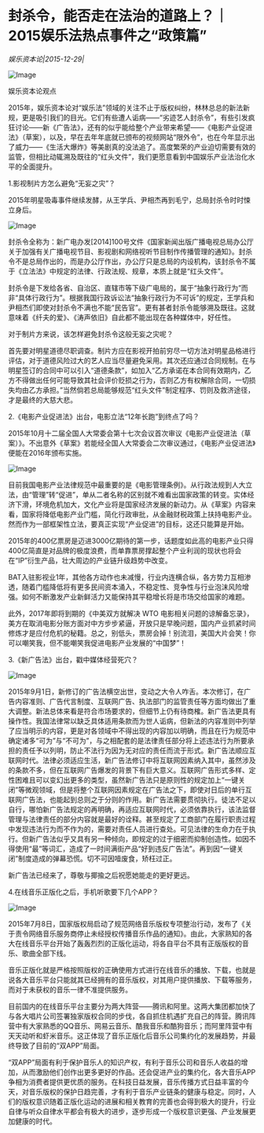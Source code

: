 # 封杀令，能否走在法治的道路上？｜2015娱乐法热点事件之“政策篇”

*娱乐资本论|2015-12-29|*

![Image](http://static.ylzbl.com/uploads/ueditor/php/upload/image/20171011/1507707484269852.png)

娱乐资本论观点

2015年，娱乐资本论对“娱乐法”领域的关注不止于版权纠纷，林林总总的新法新规，更是吸引我们的目光。它们有些遭人诟病——“劣迹艺人封杀令”，有些引发疯狂讨论——新《广告法》，还有的似乎能给整个产业带来希望——《电影产业促进法》（草案），以及，早在去年年底就已颁布的视频网站“限外令”，也在今年显示出了威力——《生活大爆炸》等美剧真的没法追了。高度繁荣的产业迫切需要有效的监管，但相比动辄溯及既往的“红头文件”，我们更愿意看到中国娱乐产业法治化水平的全面提升。

1.影视制片方怎么避免“无妄之灾”？

2015年明星吸毒事件继续发酵，从王学兵、尹相杰再到毛宁，总局封杀令时时悚立身后。

![Image](http://si1.go2yd.com/get-image/0HODtWTN5ea)

封杀令全称为：新广电办发[2014]100号文件《国家新闻出版广播电视总局办公厅关于加强有关广播电视节目、影视剧和网络视听节目制作传播管理的通知》。封杀令不是总局作出的，而是办公厅作出，办公厅只是总局的内设机构，该封杀令不属于《立法法》中规定的法律、行政法规、规章，本质上就是“红头文件”。

封杀令是下发给各省、自治区、直辖市等下级广电局的，属于“抽象行政行为”而非“具体行政行为”。根据我国行政诉讼法“抽象行政行为不可诉”的规定，王学兵和尹相杰们即使对封杀令不满也不能“民告官”。更有甚者封杀令能够溯及既往。这就意味着《纤夫的爱》、《涛声依旧》自此都不能出现在各种媒体中，好任性。

对于制片方来说，该怎样避免封杀令这般无妄之灾呢？

首先要对明星道德尽职调查。制片方应在影视开拍前穷尽一切方法对明星品格进行评估，对于道德风险过大的艺人应当尽量避免采用。其次还应通过合同规制。在与明星签订的合同中可以引入“道德条款”，如加入“乙方承诺在本合同有效期内，乙方不得做出任何可能导致其社会评价贬损之行为，否则乙方有权解除合同，一切损失均由乙方承担。”当然倘若总局能够规范“红头文件”制定程序、罚则及救济途径，才是最终的大慈大悲。

2.《电影产业促进法》出台，电影立法“12年长跑”到终点了吗？

2015年10月十二届全国人大常委会第十七次会议首次审议《电影产业促进法（草案）》。不出意外《草案》若能经全国人大常委会二次审议通过，《电影产业促进法》便能在2016年颁布实施。

![Image](http://si1.go2yd.com/get-image/0HODtST3d7w)

目前我国电影产业法律规范中最重要的是《电影管理条例》。从行政法规到人大立法，由“管理”转“促进”，单从二者名称的区别就不难看出国家政策的转变。实体经济下滑，环境危机加大，文化产业将是国家经济发展的新动力。从《草案》内容来看，国家将降低电影产业门槛，简化行政审批，从金融财税政策上扶持电影产业。然而作为一部框架性立法，要真正实现“产业促进”的目标，这还只能算是开始。

2015年的400亿票房是迈进3000亿期待的第一步，话题度如此高的电影产业只得400亿简直是对品牌的极度浪费，而单靠票房撑起整个产业利润的现状也将会在“IP”衍生产品，壮大周边的产业链升级趋势中改变。

BAT入驻影视业1年，其他各方动作也未减慢，行业内连横合纵，各方势力互相渗透，随着门槛降低将有更多民间资本涌入，不稳定性、竞争性与行业泡沫风险增强。如何不断激发产业新鲜活力又能保持其平稳增长将是市场交给国家的难题。

此外，2017年即将到期的《中美双方就解决 WTO 电影相关问题的谅解备忘录》，美方在取消电影分账方面对中方步步紧逼，开放只是早晚问题，国内产业抓紧时间修炼才是应付危机的秘籍。总之，别低头，票房会掉！别流泪，美国大片会笑！你可以嘲笑我，但不能嘲笑我促进电影产业发展的“中国梦”！

3.《新广告法》出台，戳中媒体经营死穴？

![Image](http://si1.go2yd.com/get-image/0HODtV9yJUW)

2015年9月1日，新修订的广告法横空出世，变动之大令人咋舌。本次修订，在广告内容准则、广告代言制度、互联网广告、执法部门的监管责任等方面均做出了重大调整。新法总体来看是符合市场要求的，但细节上仍有待商榷。新广告法更具有操作性。我国法律常以缺乏具体适用条款而为世人诟病，但新法的内容准则中列举了应当明示的内容，更是对各领域中不得出现的内容加以明确，而且在行为规范中确定诸多“可为”与“不可为”，与之相配套的是法律责任部分将上述违法行为所要承担的责任予以列明，防止不法行为因为无对应的责任而流于形式。新广告法顺应互联网时代。法律必须适应生活，新广告法修订中将互联网因素纳入其中，虽然涉及的条款不多，但在互联网广告爆发的背景下有巨大意义。互联网广告形式多样、定性困难且可以变幻出更多的类型，虽然新广告法只是原则性的规定加上“一键关闭”等微观领域，但是将整个互联网因素规定在广告法之下，即使对日后的单行互联网广告法，也能起到总则之于分则的作用。新广告法需要贯彻执行。徒法不足以自行，哪怕新广告法规定的再明确，再适应互联网时代，必须依靠执行，该法监督管理与法律责任的部分内容就是最好的诠释。甚至规定了工商部门在履行职责过程中发现违法行为而不作为的，需要对责任人员进行查处。可见法律的生命力在于执行。但新广告法似乎又具有另一种倾向，即规定的过于细密而抑制创造性。如因不得使用“最”等词汇，造成了一时间满街产品“好到违反广告法”。再到因“一键关闭”制度造成的弹幕恐慌。切不可因噎废食，矫枉过正。

新广告法已经来了，尊敬与揶揄之后祝愿她能走的更好更远。

4.在线音乐正版化之后，手机听歌要下几个APP？

![Image](http://si1.go2yd.com/get-image/0HODtTmPFYm)

2015年7月8日，国家版权局启动了规范网络音乐版权专项整治行动，发布了《关于责令网络音乐服务商停止未经授权传播音乐作品的通知》。由此，大家熟知的各大在线音乐平台开始了轰轰烈烈的正版化运动，将各自平台不具有正版版权的音乐、歌曲全部下线。

音乐正版化就是严格按照版权的正确使用方式进行在线音乐的播放、下载，也就是说各大音乐平台只能就其已经拥有的音乐版权，对其用户提供播放、下载等服务，而对于未获权的音乐一律不准提供服务。

目前国内的在线音乐平台主要分为两大阵营——腾讯和阿里。这两大集团都加快了与各大唱片公司签署独家版权合同的步伐，各自抓住机遇扩充自己的阵营。腾讯阵营中有大家熟悉的QQ音乐、网易云音乐、酷我音乐和酷狗音乐；而阿里阵营中有天天动听和虾米音乐。这正体现了音乐正版化后音乐公司集约化的发展趋势，并最终导致了目前的“双APP”局面。

“双APP”局面有利于保护音乐人的知识产权，有利于音乐公司和音乐人收益的增加，从而激励他们创作出更多更好的作品。还会促进产业的集约化，各大音乐APP争相为消费者提供更优质的服务。在科技日益发展，音乐传播方式日益丰富的今天，对音乐版权的保护日趋完善，才有利于音乐产业链条的健康与稳定。同时，人们的版权意识随着正版化运动的进展和相关教育的完善也会得到极大的提升，行业自律与听众自律水平都会有极大的进步，逐步形成一个版权意识更强、产业发展更加健康的时代。

